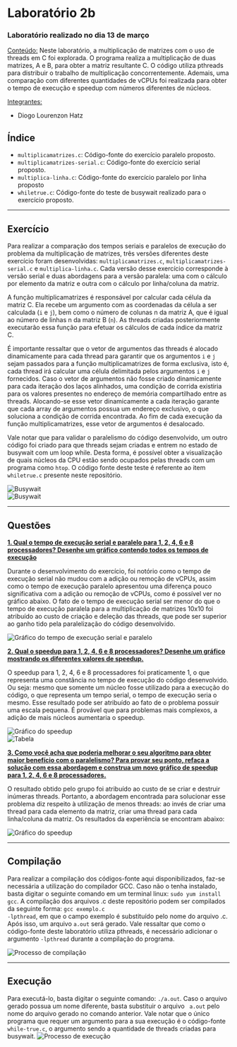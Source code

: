 <h1>Laboratório 2b</h1>

<h3>Laboratório realizado no dia 13 de março</h3>

<ins>Conteúdo:</ins> Neste laboratório, a multiplicação de matrizes com o uso de threads em C foi explorada. O programa realiza a multiplicação de duas matrizes, A e B, para obter a matriz resultante C. O código utiliza pthreads para distribuir o trabalho de multiplicação concorrentemente. Ademais, uma comparação com diferentes quantidades de vCPUs foi realizada para obter o tempo de execução e speedup com números diferentes de núcleos.

<ins>Integrantes:</ins>

- Diogo Lourenzon Hatz

<h2>Índice</h2>

<ul>
<li><code>multiplicamatrizes.c</code>: Código-fonte do exercício paralelo proposto.</li>
<li><code>multiplicamatrizes-serial.c</code>: Código-fonte do exercício serial proposto.</li>
<li><code>multiplica-linha.c</code>: Código-fonte do exercício paralelo por linha proposto</li>
<li><code>whiletrue.c</code>: Código-fonte do teste de busywait realizado para o exercício proposto.</li>
</ul>

<hr>
<h2>Exercício</h2>
Para realizar a comparação dos tempos seriais e paralelos de execução do problema da multiplicação de matrizes, três versões diferentes deste exercício foram desenvolvidas: <code>multiplicamatrizes.c</code>, <code>multiplicamatrizes-serial.c</code> e <code>multiplica-linha.c</code>. Cada versão desse exercício corresponde à versão serial e duas abordagens para a versão paralela: uma com o cálculo por elemento da matriz e outra com o cálculo por linha/coluna da matriz. 

A função multiplicamatrizes é responsável por calcular cada célula da matriz C. Ela recebe um argumento com as coordenadas da célula a ser calculada (<code>i</code> e <code>j</code>), bem como o número de colunas n da matriz A, que é igual ao número de linhas n da matriz B (<code>n</code>). As threads criadas posteriormente executarão essa função para efetuar os cálculos de cada índice da matriz C.

É importante ressaltar que o vetor de argumentos das threads é alocado dinamicamente para cada thread para garantir que os argumentos <code>i</code> e <code>j</code> sejam passados para a função multiplicamatrizes de forma exclusiva, isto é, cada thread irá calcular uma célula delimitada pelos argumentos <code>i</code> e <code>j</code> fornecidos. Caso o vetor de argumentos não fosse criado dinamicamente para cada iteração dos laços alinhados, uma condição de corrida existiria para os valores presentes no endereço de memória compartilhado entre as threads. Alocando-se esse vetor dinamicamente a cada iteração garante que cada array de argumentos possua um endereço exclusivo, o que soluciona a condição de corrida encontrada. Ao fim de cada execução da função multiplicamatrizes, esse vetor de argumentos é desalocado.

Vale notar que para validar o paralelismo do código desenvolvido, um outro código foi criado para que threads sejam criadas e entrem no estado de busywait com um loop while. Desta forma, é possível obter a visualização de quais núcleos da CPU estão sendo ocupados pelas threads com um programa como <code>htop</code>. O código fonte deste teste é referente ao item <code>whiletrue.c</code> presente neste repositório.

<img src="https://raw.githubusercontent.com/Hatz-D/Parallel-Computing/main/src/Lab02b/busywait-compilacao.PNG" alt="Busywait">

<br>

<img src="https://raw.githubusercontent.com/Hatz-D/Parallel-Computing/main/src/Lab02b/htop-busywait.PNG" alt="Busywait">

<hr>

<h2>Questões</h2>
<ins><b>1. Qual o tempo de execução serial e paralelo para 1, 2, 4, 6 e 8 processadores? Desenhe um gráfico contendo todos os tempos de execução</b></ins>

Durante o desenvolvimento do exercício, foi notório como o tempo de execução serial não mudou com a adição ou remoção de vCPUs, assim como o tempo de execução paralelo apresentou uma diferença pouco significativa com a adição ou remoção de vCPUs, como é possível ver no gráfico abaixo. O fato de o tempo de execução serial ser menor do que o tempo de execução paralela para a multiplicação de matrizes 10x10 foi atribuído ao custo de criação e deleção das threads, que pode ser superior ao ganho tido pela paralelização do código desenvolvido.

<img src="https://raw.githubusercontent.com/Hatz-D/Parallel-Computing/main/src/Lab02b/serialXparalela.PNG" alt="Gráfico do tempo de execução serial e paralelo">

<ins><b>2. Qual o speedup para 1, 2, 4, 6 e 8 processadores? Desenhe um gráfico mostrando os diferentes valores de speedup.</b></ins>

O speedup para 1, 2, 4, 6 e 8 processadores foi praticamente 1, o que representa uma constância no tempo de execução do código desenvolvido. Ou seja: mesmo que somente um núcleo fosse utilizado para a execução do código, o que representa um tempo serial, o tempo de execução seria o mesmo. Esse resultado pode ser atribuído ao fato de o problema possuir uma escala pequena. É provável que para problemas mais complexos, a adição de mais núcleos aumentaria o speedup.

<img src="https://raw.githubusercontent.com/Hatz-D/Parallel-Computing/main/src/Lab02b/speedup.PNG" alt="Gráfico do speedup">

<br>

<img src="https://raw.githubusercontent.com/Hatz-D/Parallel-Computing/main/src/Lab02b/table.PNG" alt="Tabela">

<ins><b>3. Como você acha que poderia melhorar o seu algoritmo para obter maior benefício com o paralelismo? Para provar seu ponto, refaça a solução com essa abordagem e construa um novo gráfico de speedup para 1, 2, 4, 6 e 8 processadores.</b></ins>

O resultado obtido pelo grupo foi atribuído ao custo de se criar e destruir inúmeras threads. Portanto, a abordagem encontrada para solucionar esse problema diz respeito à utilização de menos threads: ao invés de criar uma thread para cada elemento da matriz, criar uma thread para cada linha/coluna da matriz. Os resultados da experiência se encontram abaixo:

<img src="" alt="Gráfico do speedup">

<hr>

<h2>Compilação</h2>

Para realizar a compilação dos códigos-fonte aqui disponibilizados, faz-se necessária a utilização do compilador GCC. Caso não o tenha instalado, basta digitar o seguinte comando em um terminal linux: <code>sudo yum install gcc</code>. A compilação dos arquivos .c deste repositório podem ser compilados da seguinte forma: <code>gcc exemplo.c -lpthread</code>, em que o campo exemplo é substituído pelo nome do arquivo .c. Após isso, um arquivo <code>a.out</code> será gerado. Vale ressaltar que como o código-fonte deste laboratório utiliza pthreads, é necessário adicionar o argumento <code>-lpthread</code> durante a compilação do programa. 

<img src="https://raw.githubusercontent.com/Hatz-D/Parallel-Computing/main/src/Lab02b/2vcpus.PNG" alt="Processo de compilação">

<hr>
<h2>Execução</h2>
Para executá-lo, basta digitar o seguinte comando: <code>./a.out</code>. Caso o arquivo gerado possua um nome diferente, basta substituir o arquivo <code> a.out</code> pelo nome do arquivo gerado no comando anterior. Vale notar que o único programa que requer um argumento para a sua execução é o código-fonte <code>while-true.c</code>, o argumento sendo a quantidade de threads criadas para busywait.

<img src="https://raw.githubusercontent.com/Hatz-D/Parallel-Computing/main/src/Lab02b/8vcpus.PNG" alt="Processo de execução">

